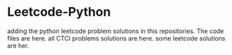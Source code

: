 # Leetcode-Python
adding the python leetcode problem solutions in this repositories. 
The code files are here.
all CTCI problems solutions are here.
some leetcode solutions are her.















































































































































































































































































































































































































































































































































































































































































































































































































































































































































































